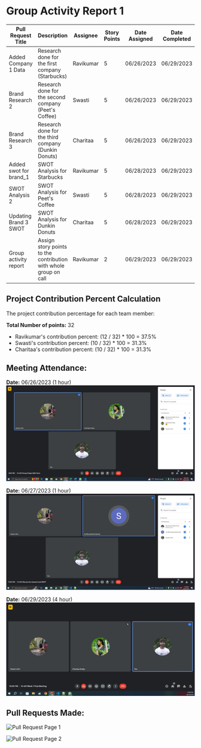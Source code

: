 # Group Activity Report 1

| Pull Request Title | Description | Assignee | Story Points | Date Assigned | Date Completed |
| ------------------ | ----------- | -------- | ------------- | ------------- | -------------- |
| Added Company 1 Data  | Research done for the first company (Starbucks)   | Ravikumar | 5 | 06/26/2023 | 06/29/2023 |
| Brand Research 2 | Research done for the second company (Peet's Coffee) | Swasti | 5 | 06/26/2023 | 06/29/2023 |
| Brand Research 3 | Research done for the third company (Dunkin Donuts) | Charitaa | 5 | 06/26/2023 | 06/29/2023 |
| Added swot for brand_1 | SWOT Analysis for Starbucks  | Ravikumar | 5 | 06/28/2023 | 06/29/2023 |
| SWOT Analysis 2 | SWOT Analysis for Peet's Coffee  | Swasti | 5 | 06/28/2023 | 06/29/2023 |
| Updating Brand 3 SWOT | SWOT Analysis for Dunkin Donuts  | Charitaa | 5 | 06/28/2023 | 06/29/2023 |
| Group activity report | Assign story points to the contribution with whole group on call | Ravikumar | 2 | 06/29/2023 | 06/29/2023 |


## Project Contribution Percent Calculation

The project contribution percentage for each team member:

**Total Number of points:** 32
- Ravikumar's contribution percent: (12 / 32) * 100 = 37.5%
- Swasti's contribution percent: (10 / 32) * 100 = 31.3%
- Charitaa's contribution percent: (10 / 32) * 100 = 31.3%


## Meeting Attendance:

**Date:** 06/26/2023 (1 hour)
![Initial Meeting (06/26/2023)](docs/images/initial_meeting_06-26.jpg)

**Date:** 06/27/2023 (1 hour)
![Second Meeting (06/27/2023)](docs/images/second_meeting_06-27.jpg)

**Date:** 06/29/2023 (4 hour)
![Final Meeting (06/29/2023)](docs/images/final_meeting_06-29.jpg)

## Pull Requests Made:

![Pull Request Page 1]()

![Pull Request Page 2]()

